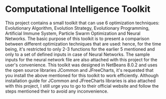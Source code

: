 # Computational Intelligence Toolkit
 This project contains a small toolkit that can use 6 optimization techniques: Evolutionary Algorithm, Evolution Strategy, Evolutionary Programming, Artificial Immune System, Particle Swarm Optimization and Neural Networks. The basic purpose of this toolkit is to present a comparison between different optimization techniques that are used: hence, for the time being, it's restricted to only 2-3 functions for the earlier 5 mentioned and only to a set of defined inputs in case of Neural Networks. The sample inputs for the neural network file are also attached with this project for the user's convenience.  This toolkit was designed in NetBeans 8.0.2 and uses the open source libraries JCommon and JFreeCharts, it's requested that you install the above mentioned for this toolkit to work efficiently. Although installation guide for JCommon and JFreeCharts libraries is also attached with this project, I still urge you to go to their official website and follow the steps mentioned their to avoid any inconvenience.

